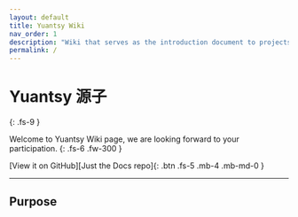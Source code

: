 ```yaml
---
layout: default
title: Yuantsy Wiki
nav_order: 1
description: "Wiki that serves as the introduction document to projects in Yuantsy."
permalink: /
---
```


# Yuantsy 源子
{: .fs-9 }

Welcome to Yuantsy Wiki page, we are looking forward to your participation. 
{: .fs-6 .fw-300 }


[View it on GitHub][Just the Docs repo]{: .btn .fs-5 .mb-4 .mb-md-0 }

---
## Purpose





[Engineering]: https://www.yuantsy.com/engineering/
[Philosophy]: https://www.yuantsy.com/philosophy/



